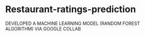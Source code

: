 # Restaurant-ratings-prediction
DEVELOPED A MACHINE LEARNING MODEL (RANDOM FOREST ALGORITHM) VIA GOOGLE COLLAB
